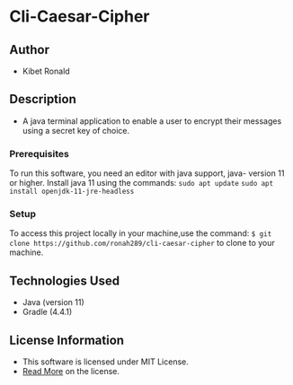 # Cli-Caesar-Cipher

## Author

* Kibet Ronald

## Description

* A java terminal application to enable a user to encrypt their messages using a secret key of choice.

### Prerequisites

To run this software, you need an editor with java support, java- version 11 or higher.
Install java 11 using the commands:
`sudo apt update`
`sudo apt install openjdk-11-jre-headless`


### Setup

To access this project locally in your machine,use the command:
`$ git clone https://github.com/ronah289/cli-caesar-cipher`
to clone to your machine.

## Technologies Used

* Java (version 11)
* Gradle (4.4.1)


## License Information

* This software is licensed under MIT License.
* [Read More](https://choosealicense.com/licenses/mit/) on the license.
